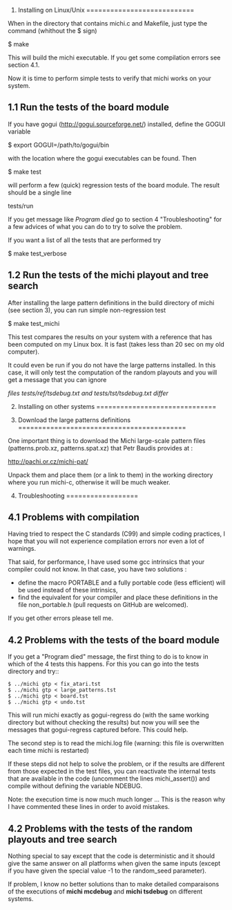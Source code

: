 
1. Installing on Linux/Unix
===========================

When in the directory that contains michi.c and Makefile, just type the command (whithout the $ sign)

$ make

This will build the michi executable. 
If you get some compilation errors see section 4.1.

Now it is time to perform simple tests to verify that michi works on your system.

1.1 Run the tests of the board module
-------------------------------------

If you have gogui (http://gogui.sourceforge.net/) installed, 
define the GOGUI variable 

$ export GOGUI=/path/to/gogui/bin

with the location where the gogui executables can be found. Then

$ make test

will perform a few (quick) regression tests of the board module. 
The result should be a single line

tests/run

If you get message like *Program died* go to section 4 "Troubleshooting" for a
few advices of what you can do to try to solve the problem.

If you want a list of all the tests that are performed try

$ make test_verbose

1.2 Run the tests of the michi playout and tree search
------------------------------------------------------

After installing the large pattern definitions in the build directory of michi
(see section 3), you can run simple non-regression test 

$ make test_michi

This test compares the results on your system with a reference that has been 
computed on my Linux box. 
It is fast (takes less than 20 sec on my old computer).

It could even be run if you do not have the large patterns installed.
In this case, it will only test the computation of the random playouts
and you will get a message that you can ignore

*files tests/ref/tsdebug.txt and tests/tst/tsdebug.txt differ*


2. Installing on other systems
==============================

3. Download the large patterns definitions
==========================================

One important thing is to download the Michi large-scale pattern files 
(patterns.prob.xz, patterns.spat.xz) that Petr Baudis provides at :

http://pachi.or.cz/michi-pat/

Unpack them and place them (or a link to them) in the working directory 
where you run michi-c, otherwise it will be much weaker.

4. Troubleshooting
==================

4.1 Problems with compilation
-----------------------------

Having tried to respect the C standards (C99) and simple coding practices, 
I hope that you will not experience compilation errors nor even a lot of 
warnings.

That said, for performance, I have used some gcc intrinsics that your compiler
could not know. In that case, you have two solutions :

- define the macro PORTABLE and a fully portable code (less efficient) 
  will be used instead of these intrinsics,
- find the equivalent for your compiler and place these definitions in the file
  non_portable.h (pull requests on GitHub are welcomed). 

If you get other errors please tell me.

4.2 Problems with the tests of the board module
-----------------------------------------------

If you get a "Program died" message, the first thing to do is to know 
in which of the 4 tests this happens. 
For this you can go into the tests directory and try::

    $ ../michi gtp < fix_atari.tst
    $ ../michi gtp < large_patterns.tst
    $ ../michi gtp < board.tst
    $ ../michi gtp < undo.tst

This will run michi exactly as gogui-regress do 
(with the same working directory but without checking the results)
but now you will see the messages that gogui-regress captured before. 
This could help. 

The second step is to read the michi.log file 
(warning: this file is overwritten each time michi is restarted)

If these steps did not help to solve the problem, or if the results are 
different from those expected in the test files, you can reactivate the 
internal tests that are available in the code (uncomment the lines 
michi_assert()) and compile without defining the variable NDEBUG.

Note: the execution time is now much much longer ...
This is the reason why I have commented these lines in order to avoid mistakes.

4.2 Problems with the tests of the random playouts and tree search
------------------------------------------------------------------

Nothing special to say except that the code is deterministic and it should give
the same answer on all platforms when given the same inputs (except if you
have given the special value -1 to the random_seed parameter).

If problem, I know no better solutions than to make detailed comparaisons of
the executions of **michi mcdebug** and **michi tsdebug** on different systems.
